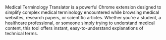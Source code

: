 Medical Terminology Translator is a powerful Chrome extension designed to simplify complex medical terminology encountered while browsing medical websites, research papers, or scientific articles. Whether you’re a student, a healthcare professional, or someone simply trying to understand medical content, this tool offers instant, easy-to-understand explanations of technical terms.
